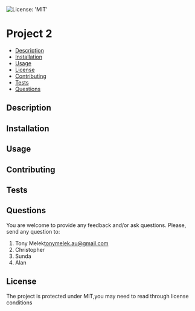 ![License: 'MIT'](https://img.shields.io/badge/License-MIT-yellow.svg)
# Project 2
* [Description](#description)
* [Installation](#installation)
* [Usage](#usage)
* [License](#license)
* [Contributing](#contributing)
* [Tests](#tests)
* [Questions](#questions)
## Description

## Installation

## Usage

## Contributing

## Tests

## Questions
You are welcome to provide any feedback and/or ask questions.
Please, send any question to:
1. Tony Melek[tonymelek.au@gmail.com](mailto:tonymelek.au@gmail.com)
2. Christopher
3. Sunda
4. Alan

## License
The project is protected under MIT,you may need to read through license conditions